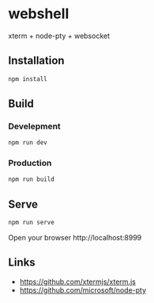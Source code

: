 # webshell

xterm + node-pty + websocket

## Installation   

```sh
npm install
```

## Build

### Develepment

```sh
npm run dev
```

### Production

```sh
npm run build
```

## Serve

```sh
npm run serve
```

Open your browser http://localhost:8999    

## Links

- https://github.com/xtermjs/xterm.js
- https://github.com/microsoft/node-pty
